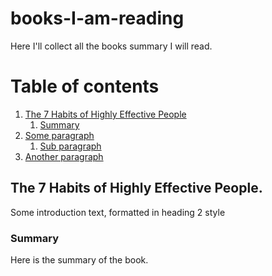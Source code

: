 # books-I-am-reading
Here I'll collect all the books summary I will read.

# Table of contents
1. [The 7 Habits of Highly Effective People](#7habitsofeffective)
    1. [Summary](#sub1-7habitsofeffective)
2. [Some paragraph](#paragraph1)
    1. [Sub paragraph](#subparagraph1)
3. [Another paragraph](#paragraph2)

## The 7 Habits of Highly Effective People. <a name="7habitsofeffective"></a>
Some introduction text, formatted in heading 2 style

### Summary <a name="sub1-7habitsofeffective"></a>
Here is the summary of the book.
